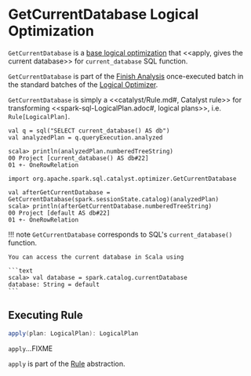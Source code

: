 # GetCurrentDatabase Logical Optimization

`GetCurrentDatabase` is a [base logical optimization](../Optimizer.md#batches) that <<apply, gives the current database>> for `current_database` SQL function.

`GetCurrentDatabase` is part of the [Finish Analysis](../Optimizer.md#GetCurrentDatabase) once-executed batch in the standard batches of the [Logical Optimizer](../Optimizer.md).

`GetCurrentDatabase` is simply a <<catalyst/Rule.md#, Catalyst rule>> for transforming <<spark-sql-LogicalPlan.adoc#, logical plans>>, i.e. `Rule[LogicalPlan]`.

```text
val q = sql("SELECT current_database() AS db")
val analyzedPlan = q.queryExecution.analyzed

scala> println(analyzedPlan.numberedTreeString)
00 Project [current_database() AS db#22]
01 +- OneRowRelation

import org.apache.spark.sql.catalyst.optimizer.GetCurrentDatabase

val afterGetCurrentDatabase = GetCurrentDatabase(spark.sessionState.catalog)(analyzedPlan)
scala> println(afterGetCurrentDatabase.numberedTreeString)
00 Project [default AS db#22]
01 +- OneRowRelation
```

!!! note
    `GetCurrentDatabase` corresponds to SQL's `current_database()` function.

    You can access the current database in Scala using

    ```text
    scala> val database = spark.catalog.currentDatabase
    database: String = default
    ```

## <span id="apply"> Executing Rule

```scala
apply(plan: LogicalPlan): LogicalPlan
```

`apply`...FIXME

`apply` is part of the [Rule](../catalyst/Rule.md#apply) abstraction.
